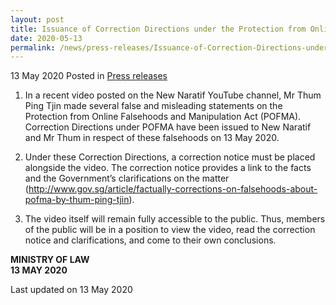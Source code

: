 ```yaml
---
layout: post
title: Issuance of Correction Directions under the Protection from Online Falsehoods and Manipulation Act to New Naratif and Mr Thum Ping Tjin
date: 2020-05-13
permalink: /news/press-releases/Issuance-of-Correction-Directions-under-POFMA-to-New-Naratif-and-Thum-Ping-Tjin
---
```


13 May 2020 Posted in [Press releases](/news/press-releases)

1. In a recent video posted on the New Naratif YouTube channel, Mr Thum Ping Tjin made several false and misleading statements on the Protection from Online Falsehoods and Manipulation Act (POFMA). Correction Directions under POFMA have been issued to New Naratif and Mr Thum in respect of these falsehoods on 13 May 2020.

2. Under these Correction Directions, a correction notice must be placed alongside the video. The correction notice provides a link to the facts and the Government’s clarifications on the matter (<a href="http://www.gov.sg/article/factually-corrections-on-falsehoods-about-pofma-by-thum-ping-tjin">http://www.gov.sg/article/factually-corrections-on-falsehoods-about-pofma-by-thum-ping-tjin</a>).

3. The video itself will remain fully accessible to the public. Thus, members of the public will be in a position to view the video, read the correction notice and clarifications, and come to their own conclusions.


**MINISTRY OF LAW**
<br>**13 MAY 2020**


<p class="right-side-updated">Last updated on 13 May 2020</p>
